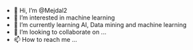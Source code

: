 - 👋 Hi, I’m @Mejdal2
- 👀 I’m interested in machine learning
- 🌱 I’m currently learning AI, Data mining and machine learning 
- 💞️ I’m looking to collaborate on ...
- 📫 How to reach me ...

<!---
Mejdal2/Mejdal2 is a ✨ special ✨ repository because its `README.md` (this file) appears on your GitHub profile.
You can click the Preview link to take a look at your changes.
--->
